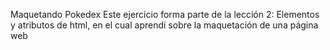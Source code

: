 Maquetando Pokedex
    Este ejercicio forma parte de la lección 2: Elementos y atributos de html, en el cual aprendí sobre la maquetación de una página web